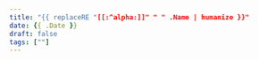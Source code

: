 ```yaml
---
title: "{{ replaceRE "[[:^alpha:]]" " " .Name | humanize }}"
date: {{ .Date }}
draft: false
tags: [""]
---
```


